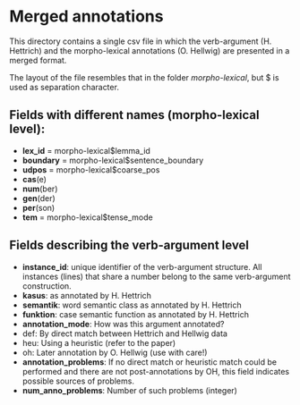 # Merged annotations

This directory contains a single csv file in which the verb-argument (H. Hettrich) and the morpho-lexical annotations (O. Hellwig) are presented in a merged format.

The layout of the file resembles that in the folder *morpho-lexical*, but $ is used as separation character.

## Fields with different names (morpho-lexical level):
* **lex_id** = morpho-lexical$lemma_id
* **boundary** = morpho-lexical$sentence_boundary
* **udpos** = morpho-lexical$coarse_pos
* **cas**(e)
* **num**(ber)
* **gen**(der)
* **per**(son)
* **tem** = morpho-lexical$tense_mode

## Fields describing the verb-argument level
* **instance_id**: unique identifier of the verb-argument structure. All instances (lines) that share a number belong to the same verb-argument construction.
* **kasus**: as annotated by H. Hettrich
* **semantik**: word semantic class as annotated by H. Hettrich
* **funktion**: case semantic function as annotated by H. Hettrich
* **annotation_mode**: How was this argument annotated?
 * def: By direct match between Hettrich and Hellwig data
 * heu: Using a heuristic (refer to the paper)
 * oh: Later annotation by O. Hellwig (use with care!)
* **annotation_problems**: If no direct match or heuristic match could be performed and there are not post-annotations by OH, this field indicates possible sources of problems.
* **num_anno_problems**: Number of such problems (integer)